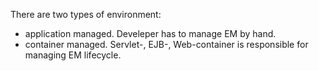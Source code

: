 There are two types of environment:
* application managed. Develeper has to manage EM by hand.
* container managed. Servlet-, EJB-, Web-container is responsible for managing EM lifecycle. 
